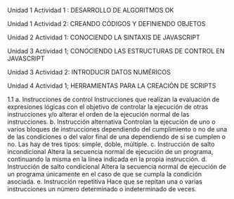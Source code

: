 Unidad 1 Actividad 1 : DESARROLLO DE ALGORITMOS OK

Unidad 1 Actividad 2: CREANDO CÓDIGOS Y DEFINIENDO OBJETOS

Unidad 2 Actividad 1: CONOCIENDO LA SINTAXIS DE JAVASCRIPT

Unidad 3 Actividad 1; CONOCIENDO LAS ESTRUCTURAS DE CONTROL EN JAVASCRIPT

Unidad 3 Actividad 2: INTRODUCIR DATOS NUMÉRICOS

Unidad 4 Actividad 1; HERRAMIENTAS PARA LA CREACIÓN DE SCRIPTS


1.1
a. Instrucciones de control
Instrucciones que realizan la evaluación de expresiones lógicas con el objetivo de controlar la ejecución de otras instrucciones y/o alterar el orden de la ejecución normal de las instrucciones.
b. Instrucción alternativa
Controlan la ejecución de uno o varios bloques de instrucciones dependiendo del cumplimiento o no de una de las condiciones o del valor final de una dependiendo de si se cumplen o no. Las hay de tres tipos: simple, doble, múltiple.
c. Instrucción de salto incondicional
Altera la secuencia normal de ejecución de un programa, continuando la misma en la línea indicada en la propia instrucción.
d. Instrucción de salto condicional
Altera la secuencia normal de ejecución de un programa únicamente en el caso de que se cumpla la condición asociada.
e. Instrucción repetitiva
Hace que se repitan una o varias instrucciones un número determinado o indeterminado de veces.


